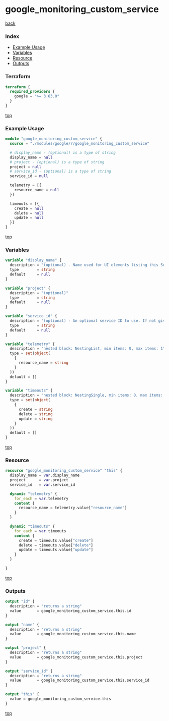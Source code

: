 # google_monitoring_custom_service

[back](../google.md)

### Index

- [Example Usage](#example-usage)
- [Variables](#variables)
- [Resource](#resource)
- [Outputs](#outputs)

### Terraform

```terraform
terraform {
  required_providers {
    google = ">= 3.63.0"
  }
}
```

[top](#index)

### Example Usage

```terraform
module "google_monitoring_custom_service" {
  source = "./modules/google/r/google_monitoring_custom_service"

  # display_name - (optional) is a type of string
  display_name = null
  # project - (optional) is a type of string
  project = null
  # service_id - (optional) is a type of string
  service_id = null

  telemetry = [{
    resource_name = null
  }]

  timeouts = [{
    create = null
    delete = null
    update = null
  }]
}
```

[top](#index)

### Variables

```terraform
variable "display_name" {
  description = "(optional) - Name used for UI elements listing this Service."
  type        = string
  default     = null
}

variable "project" {
  description = "(optional)"
  type        = string
  default     = null
}

variable "service_id" {
  description = "(optional) - An optional service ID to use. If not given, the server will generate a\nservice ID."
  type        = string
  default     = null
}

variable "telemetry" {
  description = "nested block: NestingList, min items: 0, max items: 1"
  type = set(object(
    {
      resource_name = string
    }
  ))
  default = []
}

variable "timeouts" {
  description = "nested block: NestingSingle, min items: 0, max items: 0"
  type = set(object(
    {
      create = string
      delete = string
      update = string
    }
  ))
  default = []
}
```

[top](#index)

### Resource

```terraform
resource "google_monitoring_custom_service" "this" {
  display_name = var.display_name
  project      = var.project
  service_id   = var.service_id

  dynamic "telemetry" {
    for_each = var.telemetry
    content {
      resource_name = telemetry.value["resource_name"]
    }
  }

  dynamic "timeouts" {
    for_each = var.timeouts
    content {
      create = timeouts.value["create"]
      delete = timeouts.value["delete"]
      update = timeouts.value["update"]
    }
  }

}
```

[top](#index)

### Outputs

```terraform
output "id" {
  description = "returns a string"
  value       = google_monitoring_custom_service.this.id
}

output "name" {
  description = "returns a string"
  value       = google_monitoring_custom_service.this.name
}

output "project" {
  description = "returns a string"
  value       = google_monitoring_custom_service.this.project
}

output "service_id" {
  description = "returns a string"
  value       = google_monitoring_custom_service.this.service_id
}

output "this" {
  value = google_monitoring_custom_service.this
}
```

[top](#index)